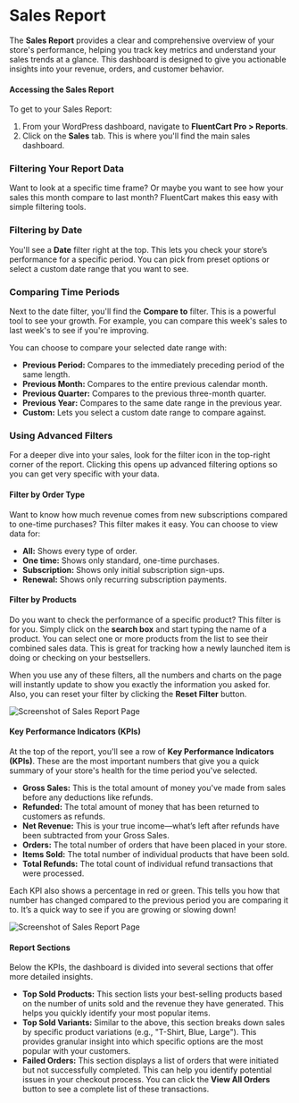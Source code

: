 
# Sales Report

The **Sales Report** provides a clear and comprehensive overview of your store's performance, helping you track key metrics and understand your sales trends at a glance. This dashboard is designed to give you actionable insights into your revenue, orders, and customer behavior.

#### Accessing the Sales Report

To get to your Sales Report:

1.  From your WordPress dashboard, navigate to **FluentCart Pro > Reports**.
2.  Click on the **Sales** tab. This is where you'll find the main sales dashboard.

### Filtering Your Report Data

Want to look at a specific time frame? Or maybe you want to see how your sales this month compare to last month? FluentCart makes this easy with simple filtering tools.

### Filtering by Date

You'll see a **Date** filter right at the top. This lets you check your store’s performance for a specific period. You can pick from preset options or select a custom date range that you want to see.

### Comparing Time Periods

Next to the date filter, you'll find the **Compare to** filter. This is a powerful tool to see your growth. For example, you can compare this week's sales to last week's to see if you're improving.

You can choose to compare your selected date range with:

* **Previous Period:** Compares to the immediately preceding period of the same length.
* **Previous Month:** Compares to the entire previous calendar month.
* **Previous Quarter:** Compares to the previous three-month quarter.
* **Previous Year:** Compares to the same date range in the previous year.
* **Custom:** Lets you select a custom date range to compare against.

### Using Advanced Filters

For a deeper dive into your sales, look for the filter icon in the top-right corner of the report. Clicking this opens up advanced filtering options so you can get very specific with your data.

#### Filter by Order Type

Want to know how much revenue comes from new subscriptions compared to one-time purchases? This filter makes it easy. You can choose to view data for:

 * **All:** Shows every type of order.
 * **One time:** Shows only standard, one-time purchases.
 * **Subscription:** Shows only initial subscription sign-ups.
 * **Renewal:** Shows only recurring subscription payments.

#### Filter by Products

Do you want to check the performance of a specific product? This filter is for you. Simply click on the **search box** and start typing the name of a product. You can select one or more products from the list to see their combined sales data. This is great for tracking how a newly launched item is doing or checking on your bestsellers.

When you use any of these filters, all the numbers and charts on the page will instantly update to show you exactly the information you asked for. Also, you can reset your filter by clicking the **Reset Filter** button.

  ![Screenshot of Sales Report Page](/images/reporting-analytics/sales/sles-report-filter.png)

#### Key Performance Indicators (KPIs)

At the top of the report, you'll see a row of **Key Performance Indicators (KPIs)**. These are the most important numbers that give you a quick summary of your store's health for the time period you've selected.

* **Gross Sales:** This is the total amount of money you've made from sales before any deductions like refunds.
* **Refunded:** The total amount of money that has been returned to customers as refunds.
* **Net Revenue:** This is your true income—what’s left after refunds have been subtracted from your Gross Sales. 
* **Orders:** The total number of orders that have been placed in your store.
* **Items Sold:** The total number of individual products that have been sold. 
* **Total Refunds:** The total count of individual refund transactions that were processed.

Each KPI also shows a percentage in red or green. This tells you how that number has changed compared to the previous period you are comparing it to. It’s a quick way to see if you are growing or slowing down!

  ![Screenshot of Sales Report Page](/images/reporting-analytics/sales/sales-reports.png)

#### Report Sections

Below the KPIs, the dashboard is divided into several sections that offer more detailed insights.

* **Top Sold Products:** This section lists your best-selling products based on the number of units sold and the revenue they have generated. This helps you quickly identify your most popular items.
* **Top Sold Variants:** Similar to the above, this section breaks down sales by specific product variations (e.g., "T-Shirt, Blue, Large"). This provides granular insight into which specific options are the most popular with your customers.
* **Failed Orders:** This section displays a list of orders that were initiated but not successfully completed. This can help you identify potential issues in your checkout process. You can click the **View All Orders** button to see a complete list of these transactions.


